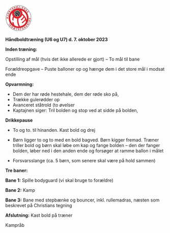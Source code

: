 ﻿![Billedresultat for hei hÃ¥ndbold logo](../Billeder//HEILOGO.jpeg)

**Håndboldtræning (U6 og U7) d. 7. oktober 2023**

**Inden træning:** 

Opstilling af mål (hvis det ikke allerede er gjort) – To mål til bane

Forældreopgave – Puste balloner op og hænge dem i det store mål i modsat ende

**Opvarmning:**

- Dem der har røde hestehale, dem der røde sko på, 
- Trække gulerødder op 
- Avanceret ståtrold (to øvelser
- Kaptajnen siger: Tril bolden og stop ved at sidde på bolden, 



**Drikkepause**

- To og to. til hinanden. Kast bold og drej
- Børn ligger to og to med en bold bagved. Børn kigger fremad. Træner triller bold og børn skal løbe om kap og fange bolden – den der fanger bolden, løber ned i den anden ende og forsøger at ramme ballon i målet

- Forsvarsslange (ca. 5 børn, som senere skal være på hold sammen)


**Tre baner:** 

**Bane 1:** Spille bodyguard (vi skal bruge to forældre)

**Bane 2:** Kamp 

**Bane 3:** Bane med stepbænke og bouncer, inkl. rullemadras, næsten som beskrevet på Christians tegning

**Afslutning:** Kast bold på træner

Kampråb



